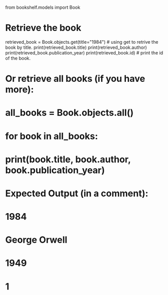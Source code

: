 from bookshelf.models import Book

# Retrieve the book
retrieved_book = Book.objects.get(title="1984") # using get to retrive the book by title.
print(retrieved_book.title)
print(retrieved_book.author)
print(retrieved_book.publication_year)
print(retrieved_book.id) # print the id of the book.

# Or retrieve all books (if you have more):
# all_books = Book.objects.all()
# for book in all_books:
#     print(book.title, book.author, book.publication_year)

# Expected Output (in a comment):
# 1984
# George Orwell
# 1949
# 1